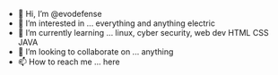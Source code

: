 - 👋 Hi, I’m @evodefense
- 👀 I’m interested in ... everything and anything electric
- 🌱 I’m currently learning ... linux, cyber security, web dev HTML CSS JAVA
- 💞️ I’m looking to collaborate on ... anything
- 📫 How to reach me ... here

<!---
evodefense/evodefense is a ✨ special ✨ repository because its `README.md` (this file) appears on your GitHub profile.
You can click the Preview link to take a look at your changes.
--->
